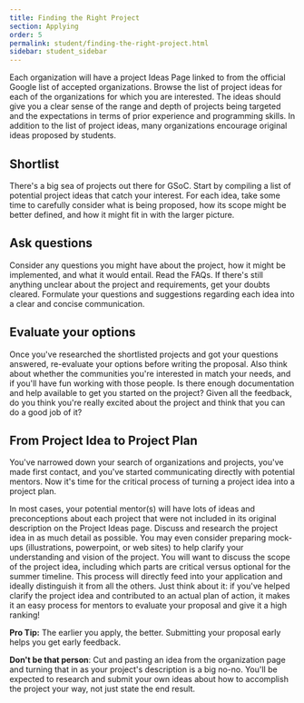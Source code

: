 ```yaml
---
title: Finding the Right Project
section: Applying
order: 5
permalink: student/finding-the-right-project.html
sidebar: student_sidebar
---
```


Each organization will have a project Ideas Page linked to from the official Google list of accepted organizations. Browse the list of project ideas for each of the organizations for which you are interested. The ideas should give you a clear sense of the range and depth of projects being targeted and the expectations in terms of prior experience and programming skills. In addition to the list of project ideas, many organizations encourage original ideas proposed by students.


## Shortlist

There's a big sea of projects out there for GSoC. Start by compiling a list of potential project ideas that catch your interest. For each idea, take some time to carefully consider what is being proposed, how its scope might be better defined, and how it might fit in with the larger picture.


## Ask questions

Consider any questions you might have about the project, how it might be implemented, and what it would entail. Read the FAQs. If there's still anything unclear about the project and requirements, get your doubts cleared. Formulate your questions and suggestions regarding each idea into a clear and concise communication.


## Evaluate your options

Once you've researched the shortlisted projects and got your questions answered, re-evaluate your options before writing the proposal. Also think about whether the communities you're interested in match your needs, and if you'll have fun working with those people. Is there enough documentation and help available to get you started on the project? Given all the feedback, do you think you're really excited about the project and think that you can do a good job of it?


## From Project Idea to Project Plan

You've narrowed down your search of organizations and projects, you've made first contact, and you've started communicating directly with potential mentors. Now it's time for the critical process of turning a project idea into a project plan.

In most cases, your potential mentor(s) will have lots of ideas and preconceptions about each project that were not included in its original description on the Project Ideas page. Discuss and research the project idea in as much detail as possible. You may even consider preparing mock-ups (illustrations, powerpoint, or web sites) to help clarify your understanding and vision of the project. You will want to discuss the scope of the project idea, including which parts are critical versus optional for the summer timeline. This process will directly feed into your application and ideally distinguish it from all the others. Just think about it: if you've helped clarify the project idea and contributed to an actual plan of action, it makes it an easy process for mentors to evaluate your proposal and give it a high ranking!

**Pro Tip:** The earlier you apply, the better. Submitting your proposal early helps you get early feedback.

**Don't be that person**: Cut and pasting an idea from the organization page and turning that in as your project's description is a big no-no. You'll be expected to research and submit your own ideas about how to accomplish the project your way, not just state the end result.


